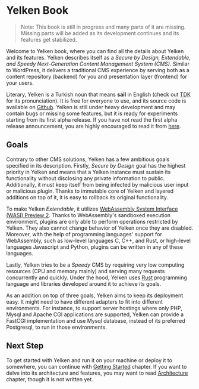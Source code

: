 # Yelken Book
> Note: This book is still in progress and many parts of it are missing.
> Missing parts will be added as its development continues and its features get stabilized.

Welcome to Yelken book, where you can find all the details about Yelken and its features.
Yelken describes itself as a *Secure by Design, Extendable, and Speedy Next-Generation Content Management System (CMS)*.
Similar to WordPress, it delivers a traditional CMS experience by serving both as a content repository (backend) for you and presentation layer (frontend) for your users.

Literary, Yelken is a Turkish noun that means **sail** in English (check out [TDK](https://sozluk.gov.tr/?ara=yelken) for its pronunciation).
It is free for everyone to use, and its source code is available on [Github](https://github.com/bwqr/yelken).
Yelken is still under heavy development and may contain bugs or missing some features, but it is ready for experiments starting from its first alpha release.
If you have not read the first alpha release announcement, you are highly encouraged to read it from [here](/announcement.md).

## Goals

Contrary to other CMS solutions, Yelken has a few ambitious goals specified in its description.
Firstly, *Secure by Design* goal has the highest priority in Yelken and means that a Yelken instance must sustain its functionality without disclosing any private information to public.
Additionally, it must keep itself from being infected by malicious user input or malicious plugin.
Thanks to immutable core of Yelken and layered additions on top of it, it is easy to rollback its original functionality.

To make Yelken *Extendable*, it utilizes [WebAssembly System Interface (WASI) Preview 2](https://github.com/WebAssembly/WASI/blob/main/wasip2/README.md).
Thanks to WebAssembly's sandboxed execution environment, plugins are only able to perform operations restricted by Yelken.
They also cannot change behavior of Yelken once they are disabled.
Moreover, with the help of programming languages' support for WebAssembly, such as low-level languages C, C++, and Rust, or high-level languages Javascript and Python, plugins can be written in any of these languages.

Lastly, Yelken tries to be a *Speedy* CMS by requiring very low computing resources (CPU and memory mainly) and serving many requests concurrently and quickly.
Under the hood, Yelken uses [Rust](https://www.rust-lang.org/) programming language and libraries developed around it to achieve its goals.

As an addition on top of three goals, Yelken aims to keep its deployment easy.
It might need to have different adapters to fit into different environments.
For instance, to support server hostings where only PHP, Mysql and Apache CGI applications are supported, Yelken can provide a FastCGI implementation and use Mysql database, instead of its preferred Postgresql, to run in those environments.

## Next Step

To get started with Yelken and run it on your machine or deploy it to somewhere, you can continue with [Getting Started](/getting-started.md) chapter.
If you want to delve into its architecture and features, you may want to read [Architecture](/artchitecture.md) chapter, though it is not written yet.
